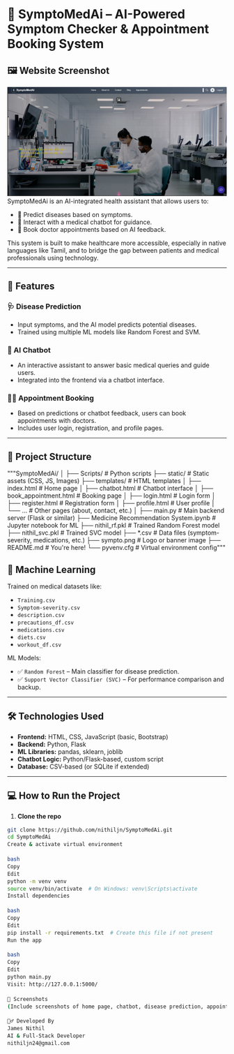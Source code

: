 # 🤖 SymptoMedAi – AI-Powered Symptom Checker & Appointment Booking System
## 🖼️ Website Screenshot

![Homepage](sympto.png)
SymptoMedAi is an AI-integrated health assistant that allows users to:
- 🧠 Predict diseases based on symptoms.
- 💬 Interact with a medical chatbot for guidance.
- 📅 Book doctor appointments based on AI feedback.

This system is built to make healthcare more accessible, especially in native languages like Tamil, and to bridge the gap between patients and medical professionals using technology.

---

## 🚀 Features

### 🩺 Disease Prediction
- Input symptoms, and the AI model predicts potential diseases.
- Trained using multiple ML models like Random Forest and SVM.

### 💬 AI Chatbot
- An interactive assistant to answer basic medical queries and guide users.
- Integrated into the frontend via a chatbot interface.

### 🧑‍⚕️ Appointment Booking
- Based on predictions or chatbot feedback, users can book appointments with doctors.
- Includes user login, registration, and profile pages.

---

## 📂 Project Structure
"""SymptoMedAi/
│
├── Scripts/ # Python scripts
├── static/ # Static assets (CSS, JS, Images)
├── templates/ # HTML templates
│ ├── index.html # Home page
│ ├── chatbot.html # Chatbot interface
│ ├── book_appointment.html # Booking page
│ ├── login.html # Login form
│ ├── register.html # Registration form
│ ├── profile.html # User profile
│ └── ... # Other pages (about, contact, etc.)
│
├── main.py # Main backend server (Flask or similar)
├── Medicine Recommendation System.ipynb # Jupyter notebook for ML
├── nithil_rf.pkl # Trained Random Forest model
├── nithil_svc.pkl # Trained SVC model
├── *.csv # Data files (symptom-severity, medications, etc.)
├── sympto.png # Logo or banner image
├── README.md # You're here!
└── pyvenv.cfg # Virtual environment config"""

## 🧠 Machine Learning

Trained on medical datasets like:
- `Training.csv`
- `Symptom-severity.csv`
- `description.csv`
- `precautions_df.csv`
- `medications.csv`
- `diets.csv`
- `workout_df.csv`

ML Models:
- ✅ `Random Forest` – Main classifier for disease prediction.
- ✅ `Support Vector Classifier (SVC)` – For performance comparison and backup.

---

## 🛠️ Technologies Used

- **Frontend:** HTML, CSS, JavaScript (basic, Bootstrap)
- **Backend:** Python, Flask
- **ML Libraries:** pandas, sklearn, joblib
- **Chatbot Logic:** Python/Flask-based, custom script
- **Database:** CSV-based (or SQLite if extended)

---

## 💻 How to Run the Project

1. **Clone the repo**

```bash
git clone https://github.com/nithiljn/SymptoMedAi.git
cd SymptoMedAi
Create & activate virtual environment

bash
Copy
Edit
python -m venv venv
source venv/bin/activate  # On Windows: venv\Scripts\activate
Install dependencies

bash
Copy
Edit
pip install -r requirements.txt  # Create this file if not present
Run the app

bash
Copy
Edit
python main.py
Visit: http://127.0.0.1:5000/

📸 Screenshots
(Include screenshots of home page, chatbot, disease prediction, appointment form, etc.)

🙋‍♂️ Developed By
James Nithil
AI & Full-Stack Developer
nithiljn24@gmail.com




